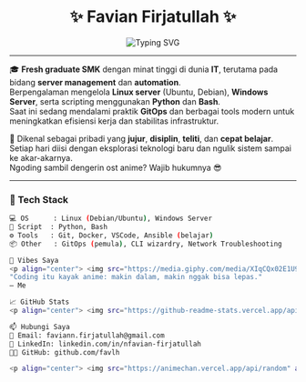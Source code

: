 <!-- README.md -->

<h1 align="center">✨ Favian Firjatullah ✨</h1>

<p align="center">
  <img src="https://readme-typing-svg.demolab.com?font=Fira+Code&weight=600&size=24&duration=3000&pause=1000&color=F76D57&center=true&vCenter=true&width=500&lines=Linux+Server+Enthusiast+🐧;Automation+Lover+🤖;Python+%2B+Bash+Scripter+💻;Anime+Fanboy+🍜;Always+Learning+📚" alt="Typing SVG" />
</p>

---

🎓 **Fresh graduate SMK** dengan minat tinggi di dunia **IT**, terutama pada bidang **server management** dan **automation**.  
Berpengalaman mengelola **Linux server** (Ubuntu, Debian), **Windows Server**, serta scripting menggunakan **Python** dan **Bash**.  
Saat ini sedang mendalami praktik **GitOps** dan berbagai tools modern untuk meningkatkan efisiensi kerja dan stabilitas infrastruktur.

🧠 Dikenal sebagai pribadi yang **jujur**, **disiplin**, **teliti**, dan **cepat belajar**.  
Setiap hari diisi dengan eksplorasi teknologi baru dan ngulik sistem sampai ke akar-akarnya.  
Ngoding sambil dengerin ost anime? Wajib hukumnya 😎

---

### 🧰 Tech Stack

```bash
💻 OS      : Linux (Debian/Ubuntu), Windows Server
📜 Script  : Python, Bash
⚙️ Tools   : Git, Docker, VSCode, Ansible (belajar)
📦 Other   : GitOps (pemula), CLI wizardry, Network Troubleshooting

🎨 Vibes Saya
<p align="center"> <img src="https://media.giphy.com/media/XIqCQx02E1U9W/giphy.gif" width="300" /> </p>
"Coding itu kayak anime: makin dalam, makin nggak bisa lepas."
— Me

📈 GitHub Stats
<p align="center"> <img src="https://github-readme-stats.vercel.app/api?username=favianfirjatullah&show_icons=true&theme=tokyonight" /> </p> <p align="center"> <img src="https://github-readme-streak-stats.herokuapp.com/?user=favianfirjatullah&theme=tokyonight" /> </p> <p align="center"> <img src="https://github-readme-activity-graph.vercel.app/graph?username=favianfirjatullah&theme=tokyo-night&hide_border=true" /> </p>

📫 Hubungi Saya
📮 Email: faviann.firjatullah@gmail.com
💼 LinkedIn: linkedin.com/in/nfavian-firjatullah
🧑‍💻 GitHub: github.com/favlh

<p align="center"> <img src="https://animechan.vercel.app/api/random" alt="Anime Quote" /> </p> ```
